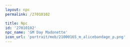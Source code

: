 ```yaml
---
layout: npc
permalink: /27010102

title: Npc
id: '27010102'
npc_name: 'GM Day Madonette'
icon_url: 'portrait/mob/21000165_m_alicebandage_p.png'
---
```

